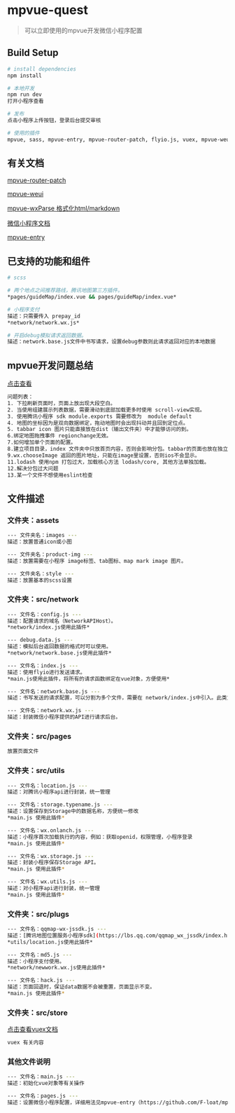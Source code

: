 # mpvue-quest
> 可以立即使用的mpvue开发微信小程序配置

## Build Setup
``` bash
# install dependencies
npm install

# 本地开发
npm run dev
打开小程序查看

# 发布
点击小程序上传按钮，登录后台提交审核

# 使用的插件
mpvue, sass, mpvue-entry, mpvue-router-patch, flyio.js, vuex, mpvue-weui, vuex-persistedstate
```
## 有关文档
[mpvue-router-patch](https://github.com/F-loat/mpvue-router-patch)

[mpvue-weui](https://kuangpf.com/mpvue-weui/#/search)

[mpvue-wxParse 格式化html/markdown](https://github.com/htzhanglong/mpvue-wxParse)

[微信小程序文档](https://developers.weixin.qq.com/miniprogram/dev/)

[mpvue-entry](https://github.com/F-loat/mpvue-entry)

## 已支持的功能和组件
``` bash
# scss

# 两个地点之间推荐路线，腾讯地图第三方插件。
*pages/guideMap/index.vue && pages/guideMap/index.vue*

# 小程序支付
描述：只需要传入 prepay_id
*network/network.wx.js*

# 开启debug模拟请求返回数据。
描述：network.base.js文件中书写请求，设置debug参数则此请求返回对应的本地数据
```

## mpvue开发问题总结

[点击查看](http://wangyanz.cn/2018/12/05/mpvueqa/)
```bash
问题列表：
1. 下拉刷新页面时，页面上放出现大段空白。
2. 当使用组建展示列表数据，需要滑动到底部加载更多时使用 scroll-view实现。
3. 使用腾讯小程序 sdk module.exports 需要修改为  module default
4. 地图的坐标因为是双向数据绑定，拖动地图时会出现抖动并且回到定位点。
5. tabbar icon 图片只能直接放在dist（输出文件夹）中才能够访问的到。
6.绑定地图拖拽事件 regionchange无效。
7.如何增加单个页面的配置。
8.建立项目目录，index 文件夹中只放首页内容，否则会影响分包。tabbar的页面也放在独立的文件夹中，可以减少分包的大小。
9.wx.chooseImage 返回的图片地址，只能在image里设置，否则ios不会显示。
11.lodash 使用npm 打包过大，加载核心方法 lodash/core, 其他方法单独加载。
12.解决分包过大问题
13.某一个文件不想使用eslint检查
```

## 文件描述

### 文件夹：assets
```bash
--- 文件夹名：images ---
描述：放置普通icon或小图

--- 文件夹名：product-img ---
描述：放置需要在小程序 image标签、tab图标、map mark image 图片。

--- 文件夹名：style ---
描述：放置基本的scss设置

```

### 文件夹：src/network
``` bash
--- 文件名：config.js ---
描述：配置请求的域名（NetworkAPIHost）。
*network/index.js使用此插件*

--- debug.data.js ---
描述：模拟后台返回数据的格式时可以使用。
*network/network.base.js使用此插件*

--- 文件名：index.js ---
描述：使用flyio进行发送请求。
*main.js使用此插件，将所有的请求函数绑定在vue对象，方便使用*

--- 文件名：network.base.js ---
描述：书写发送的请求配置，可以分割为多个文件，需要在 network/index.js中引入。此类文件为书写发送请求的主要编辑文件。

--- 文件名：network.wx.js ---
描述：封装微信小程序提供的API进行请求后台。
```

### 文件夹：src/pages
```bash
放置页面文件
```

### 文件夹：src/utils
``` bash
--- 文件名：location.js ---
描述：对腾讯小程序api进行封装，统一管理

--- 文件名：storage.typename.js ---
描述：设置保存到Storage中的数据名称，方便统一修改
*main.js 使用此插件*

--- 文件名：wx.onlanch.js ---
描述：小程序首次加载执行的内容，例如：获取openid，权限管理，小程序登录
*main.js 使用此插件*

--- 文件名：wx.storage.js ---
描述：封装小程序保存Storage API。
*main.js 使用此插件*

--- 文件名：wx.utils.js ---
描述：对小程序api进行封装，统一管理
*main.js 使用此插件*
```

### 文件夹：src/plugs
``` bash
--- 文件名：qqmap-wx-jssdk.js ---
描述：[腾讯地图位置服务小程序sdk](https://lbs.qq.com/qqmap_wx_jssdk/index.html)。
*utils/location.js使用此插件*

--- 文件名：md5.js ---
描述：小程序支付使用。
*network/newwork.wx.js使用此插件*

--- 文件名：hack.js ---
描述：页面回退时，保证data数据不会被重置，页面显示不变。
*main.js 使用此插件*
```


### 文件夹：src/store
[点击查看vuex文档](https://vuex.vuejs.org/zh/)
``` bash
vuex 有关内容
```
### 其他文件说明
```bash
--- 文件名：main.js ---
描述：初始化vue对象等有关操作

--- 文件名：pages.js ---
描述：设置微信小程序配置，详细用法见mpvue-entry（https://github.com/F-loat/mpvue-entry）

```
